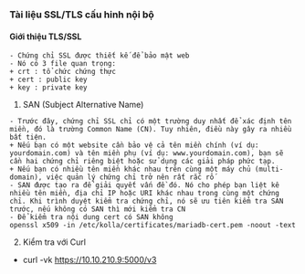 ### Tài liệu SSL/TLS cấu hinh nội bộ
#### Giới thiệu TLS/SSL
```
- Chứng chỉ SSL được thiết kế để bảo mật web
- Nó có 3 file quan trọng:
+ crt : tổ chức chứng thực
+ cert : public key
+ key : private key
```
1. SAN (Subject Alternative Name)
```
- Trước đây, chứng chỉ SSL chỉ có một trường duy nhất để xác định tên miền, đó là trường Common Name (CN). Tuy nhiên, điều này gây ra nhiều bất tiện.
+ Nếu bạn có một website cần bảo vệ cả tên miền chính (ví dụ: yourdomain.com) và tên miền phụ (ví dụ: www.yourdomain.com), bạn sẽ cần hai chứng chỉ riêng biệt hoặc sử dụng các giải pháp phức tạp.
+ Nếu bạn có nhiều tên miền khác nhau trên cùng một máy chủ (multi-domain), việc quản lý chứng chỉ trở nên rất rắc rố
- SAN được tạo ra để giải quyết vấn đề đó. Nó cho phép bạn liệt kê nhiều tên miền, địa chỉ IP hoặc URI khác nhau trong cùng một chứng chỉ. Khi trình duyệt kiểm tra chứng chỉ, nó sẽ ưu tiên kiểm tra SAN trước, nếu không có SAN thì mới kiểm tra CN
- Để kiểm tra nội dung cert có SAN không
openssl x509 -in /etc/kolla/certificates/mariadb-cert.pem -noout -text
```
2. Kiểm tra với Curl
- curl -vk https://10.10.210.9:5000/v3